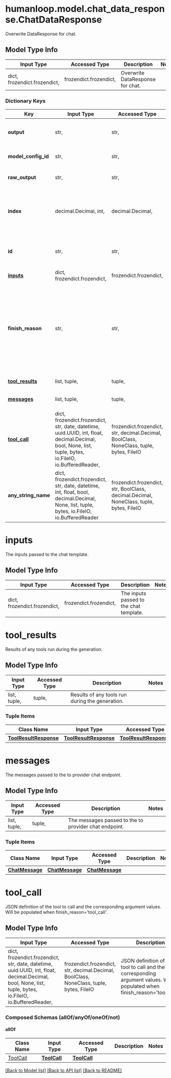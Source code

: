 # humanloop.model.chat_data_response.ChatDataResponse

Overwrite DataResponse for chat.

## Model Type Info
Input Type | Accessed Type | Description | Notes
------------ | ------------- | ------------- | -------------
dict, frozendict.frozendict,  | frozendict.frozendict,  | Overwrite DataResponse for chat. | 

### Dictionary Keys
Key | Input Type | Accessed Type | Description | Notes
------------ | ------------- | ------------- | ------------- | -------------
**output** | str,  | str,  | Output text returned from the provider model with leading and trailing whitespaces stripped. | 
**model_config_id** | str,  | str,  | The model configuration used to create the generation. | 
**raw_output** | str,  | str,  | Raw output text returned from the provider model. | 
**index** | decimal.Decimal, int,  | decimal.Decimal,  | The index for the sampled generation for a given input. The num_samples request parameter controls how many samples are generated. | 
**id** | str,  | str,  | Unique ID for the model inputs and output logged to Humanloop. Use this when recording feedback later. | 
**[inputs](#inputs)** | dict, frozendict.frozendict,  | frozendict.frozendict,  | The inputs passed to the chat template. | [optional] 
**finish_reason** | str,  | str,  | Why the completion ended. Usually one of &#x27;stop&#x27; (indicating a stop token was encountered), or &#x27;length&#x27; (indicating the max tokens limit has been reached). It will be set as null for the intermediary responses during a stream, and will only be set as non-null for the final streamed token. | [optional] 
**[tool_results](#tool_results)** | list, tuple,  | tuple,  | Results of any tools run during the generation. | [optional] 
**[messages](#messages)** | list, tuple,  | tuple,  | The messages passed to the to provider chat endpoint. | [optional] 
**[tool_call](#tool_call)** | dict, frozendict.frozendict, str, date, datetime, uuid.UUID, int, float, decimal.Decimal, bool, None, list, tuple, bytes, io.FileIO, io.BufferedReader,  | frozendict.frozendict, str, decimal.Decimal, BoolClass, NoneClass, tuple, bytes, FileIO | JSON definition of the tool to call and the corresponding argument values. Will be populated when finish_reason&#x3D;&#x27;tool_call&#x27;. | [optional] 
**any_string_name** | dict, frozendict.frozendict, str, date, datetime, int, float, bool, decimal.Decimal, None, list, tuple, bytes, io.FileIO, io.BufferedReader | frozendict.frozendict, str, BoolClass, decimal.Decimal, NoneClass, tuple, bytes, FileIO | any string name can be used but the value must be the correct type | [optional]

# inputs

The inputs passed to the chat template.

## Model Type Info
Input Type | Accessed Type | Description | Notes
------------ | ------------- | ------------- | -------------
dict, frozendict.frozendict,  | frozendict.frozendict,  | The inputs passed to the chat template. | 

# tool_results

Results of any tools run during the generation.

## Model Type Info
Input Type | Accessed Type | Description | Notes
------------ | ------------- | ------------- | -------------
list, tuple,  | tuple,  | Results of any tools run during the generation. | 

### Tuple Items
Class Name | Input Type | Accessed Type | Description | Notes
------------- | ------------- | ------------- | ------------- | -------------
[**ToolResultResponse**](ToolResultResponse.md) | [**ToolResultResponse**](ToolResultResponse.md) | [**ToolResultResponse**](ToolResultResponse.md) |  | 

# messages

The messages passed to the to provider chat endpoint.

## Model Type Info
Input Type | Accessed Type | Description | Notes
------------ | ------------- | ------------- | -------------
list, tuple,  | tuple,  | The messages passed to the to provider chat endpoint. | 

### Tuple Items
Class Name | Input Type | Accessed Type | Description | Notes
------------- | ------------- | ------------- | ------------- | -------------
[**ChatMessage**](ChatMessage.md) | [**ChatMessage**](ChatMessage.md) | [**ChatMessage**](ChatMessage.md) |  | 

# tool_call

JSON definition of the tool to call and the corresponding argument values. Will be populated when finish_reason='tool_call'.

## Model Type Info
Input Type | Accessed Type | Description | Notes
------------ | ------------- | ------------- | -------------
dict, frozendict.frozendict, str, date, datetime, uuid.UUID, int, float, decimal.Decimal, bool, None, list, tuple, bytes, io.FileIO, io.BufferedReader,  | frozendict.frozendict, str, decimal.Decimal, BoolClass, NoneClass, tuple, bytes, FileIO | JSON definition of the tool to call and the corresponding argument values. Will be populated when finish_reason&#x3D;&#x27;tool_call&#x27;. | 

### Composed Schemas (allOf/anyOf/oneOf/not)
#### allOf
Class Name | Input Type | Accessed Type | Description | Notes
------------- | ------------- | ------------- | ------------- | -------------
[ToolCall](ToolCall.md) | [**ToolCall**](ToolCall.md) | [**ToolCall**](ToolCall.md) |  | 

[[Back to Model list]](../../README.md#documentation-for-models) [[Back to API list]](../../README.md#documentation-for-api-endpoints) [[Back to README]](../../README.md)

